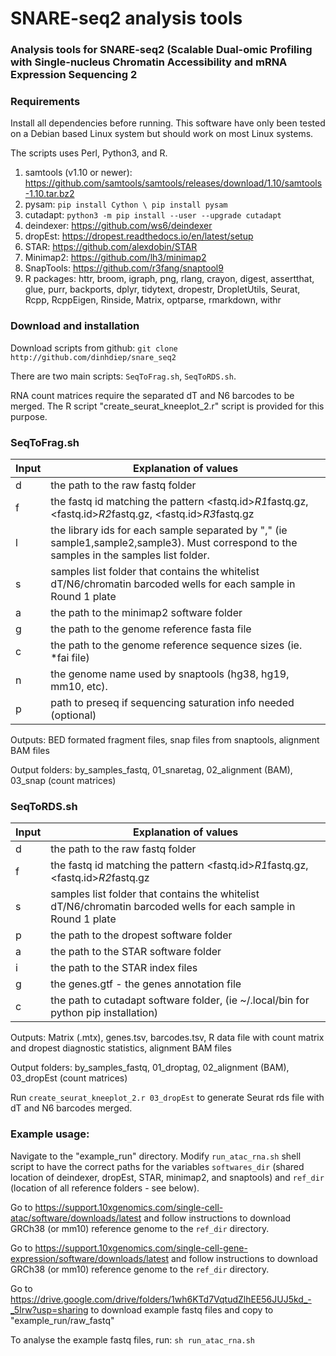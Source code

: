 # SNARE-seq2 analysis tools
### Analysis tools for SNARE-seq2 (Scalable Dual-omic Profiling with Single-nucleus Chromatin Accessibility and mRNA Expression Sequencing 2 

### Requirements

Install all dependencies before running. This software have only been tested on a Debian based Linux system but should work on most Linux systems.

The scripts uses Perl, Python3, and R. 

1. samtools (v1.10 or newer): https://github.com/samtools/samtools/releases/download/1.10/samtools-1.10.tar.bz2
2. pysam: `pip install Cython \ pip install pysam`
3. cutadapt: `python3 -m pip install --user --upgrade cutadapt`
4. deindexer: https://github.com/ws6/deindexer
5. dropEst: https://dropest.readthedocs.io/en/latest/setup
6. STAR: https://github.com/alexdobin/STAR
7. Minimap2: https://github.com/lh3/minimap2 
8. SnapTools: https://github.com/r3fang/snaptool9
9. R packages: httr, broom, igraph, png, rlang, crayon, digest, assertthat, glue, purr, backports, dplyr, tidytext, dropestr, DropletUtils, Seurat, Rcpp, RcppEigen, Rinside, Matrix, optparse, rmarkdown, withr
 
### Download and installation

Download scripts from github:
`git clone http://github.com/dinhdiep/snare_seq2`

There are two main scripts: `SeqToFrag.sh`, `SeqToRDS.sh`. 

RNA count matrices require the separated dT and N6 barcodes to be merged. The R script "create_seurat_kneeplot_2.r" script is provided for this purpose. 

### SeqToFrag.sh
| Input | Explanation of values |
|----------|-------------|
| d | the path to the raw fastq folder |
| f | the fastq id matching the pattern <fastq.id>*R1*fastq.gz, <fastq.id>*R2*fastq.gz, <fastq.id>*R3*fastq.gz |
| l | the library ids for each sample separated by "," (ie sample1,sample2,sample3). Must correspond to the samples in the samples list folder. |
| s | samples list folder that contains the whitelist dT/N6/chromatin barcoded wells for each sample in Round 1 plate |
| a | the path to the minimap2 software folder |
| g | the path to the genome reference fasta file |
| c | the path to the genome reference sequence sizes (ie. <genome>*fai file) |
| n | the genome name used by snaptools (hg38, hg19, mm10, etc). 
| p | path to preseq if sequencing saturation info needed (optional) | 

Outputs: BED formated fragment files, snap files from snaptools, alignment BAM files

Output folders: by_samples_fastq, 01_snaretag, 02_alignment (BAM), 03_snap (count matrices)

### SeqToRDS.sh

| Input | Explanation of values |
|----------|-------------|
| d | the path to the raw fastq folder |
| f | the fastq id matching the pattern <fastq.id>*R1*fastq.gz, <fastq.id>*R2*fastq.gz|
| s | samples list folder that contains the whitelist dT/N6/chromatin barcoded wells for each sample in Round 1 plate |
| p | the path to the dropest software folder |
| a | the path to the STAR software folder |
| i | the path to the STAR index files |
| g | the genes.gtf - the genes annotation file |
| c | the path to cutadapt software folder, (ie ~/.local/bin for python pip installation) |

Outputs: Matrix (.mtx), genes.tsv, barcodes.tsv, R data file with count matrix and dropest diagnostic statistics, alignment BAM files

Output folders: by_samples_fastq, 01_droptag, 02_alignment (BAM), 03_dropEst (count matrices)

Run `create_seurat_kneeplot_2.r 03_dropEst` to generate Seurat rds file with dT and N6 barcodes merged.

### Example usage:

Navigate to the "example_run" directory. Modify `run_atac_rna.sh` shell script to have the correct paths for the variables `softwares_dir` (shared location of deindexer, dropEst, STAR, minimap2, and snaptools) and `ref_dir` (location of all reference folders - see below). 

Go to https://support.10xgenomics.com/single-cell-atac/software/downloads/latest and follow instructions to download GRCh38 (or mm10) reference genome to the `ref_dir` directory.

Go to https://support.10xgenomics.com/single-cell-gene-expression/software/downloads/latest and follow instructions to download GRCh38 (or mm10) reference genome to the `ref_dir` directory.

Go to https://drive.google.com/drive/folders/1wh6KTd7VqtudZlhEE56JUJ5kd_-_5Irw?usp=sharing to download example fastq files and copy to "example_run/raw_fastq"

To analyse the example fastq files, run: `sh run_atac_rna.sh`

  
